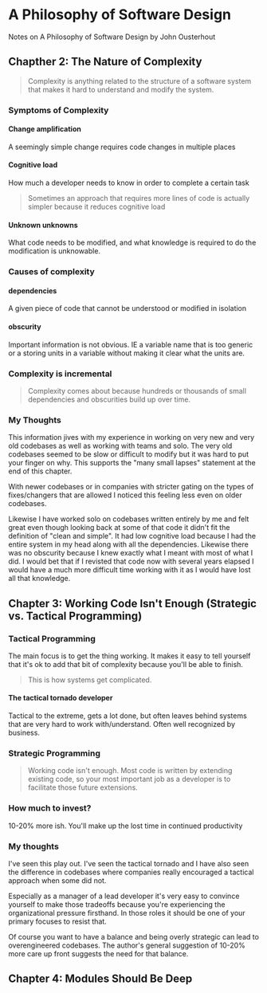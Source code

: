 
# A Philosophy of Software Design
Notes on A Philosophy of Software Design by John Ousterhout

## Chapther 2: The Nature of Complexity
  > Complexity is anything related to the structure of a software system that makes it hard to understand and modify the system.
### Symptoms of Complexity
#### Change amplification
 A seemingly simple change requires code changes in multiple places
#### Cognitive load
 How much a developer needs to know in order to complete a certain task
> Sometimes an approach that requires more lines of code is actually simpler because it reduces cognitive load
#### Unknown unknowns
What code needs to be modified, and what knowledge is required to do the modification is unknowable.
### Causes of complexity
#### dependencies
A given piece of code that cannot be understood or modified in isolation
#### obscurity
Important information is not obvious. IE a variable name that is too generic or a storing units in a variable without making it clear what the units are.
### Complexity is incremental
> Complexity comes about because hundreds or thousands of small dependencies and obscurities build up over time.
### My Thoughts
This information jives with my experience in working on very new and very old codebases as well as working with teams and solo.  The very old codebases seemed to be slow or difficult to modify but it was hard to put your finger on why.  This supports the "many small lapses" statement at the end of this chapter.

With newer codebases or in companies with stricter gating on the types of fixes/changers that are allowed I noticed this feeling less even on older codebases.

Likewise I have worked solo on codebases written entirely by me and felt great even though looking back at some of that code it didn't fit the definition of "clean and simple".  It had low cognitive load because I had the entire system in my head along with all the dependencies.  Likewise there was no obscurity because I knew exactly what I meant with most of what I did.  I would bet that if I revisted that code now with several years elapsed I would have a much more difficult time working with it as I would have lost all that knowledge.

## Chapter 3: Working Code Isn't Enough (Strategic vs. Tactical Programming)
### Tactical Programming
The main focus is to get the thing working.  It makes it easy to tell yourself that it's ok to add that bit of complexity because you'll be able to finish.
> This is how systems get complicated.
#### The tactical tornado developer
Tactical to the extreme, gets a lot done, but often leaves behind systems that are very hard to work with/understand.  Often well recognized by business.
### Strategic Programming
> Working code isn't enough.  Most code is written by extending existing code, so your most important job as a developer is to facilitate those future extensions.
### How much to invest?
10-20% more ish.  You'll make up the lost time in continued productivity
### My thoughts
I've seen this play out.  I've seen the tactical tornado and I have also seen the difference in codebases where companies really encouraged a tactical approach when some did not.

Especially as a manager of a lead developer it's very easy to convince yourself to make those tradeoffs because you're experiencing the organizational pressure firsthand.  In those roles it should be one of your primary focuses to resist that.

Of course you want to have a balance and being overly strategic can lead to overengineered codebases.  The author's general suggestion of 10-20% more care up front suggests the need for that balance.

## Chapter 4: Modules Should Be Deep
